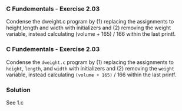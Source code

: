 ### C Fundementals - Exercise 2.03

Condense the dweight.c program by (1) replacing the assignments to height,length and width with initializers and 
(2) removing the weight variable, instead calculating (volume + 165) / 166 within the last printf.


### C Fundementals - Exercise 2.03

Condense the ```dweight.c``` program by (1) replacing the assignments to ```height```, ```length```, and ```width``` with initializers and
(2) removing the ```weight``` variable, instead calculating ```(volume + 165)``` / 166 within the last printf.

###  Solution

See 1.c